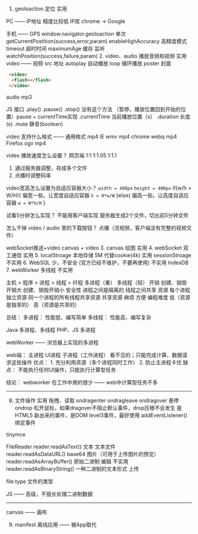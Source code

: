 
1. geoloaction   定位                             实用

PC —— IP地址 
      精度比较低
      IP库
        chrome -> Google

手机 —— GPS
  window.navigator.geoloaction
  单次 getCurrentPostition(success,error,param)
  enableHighAccuracy 高精度模式
  timeout 超时时间
  maximumAge 缓存
  监听 watchPosition(success,failure,param)
2. video、audio  播放音频和视频                    实用
   video —— 视频 
   src 地址
   autoplay 自动播放
   loop 循环播放
   poster 封面
   ```html
    <video>
     <flash></flash>
    </video>
  ```
  audio mp3

  JS 接口
    .play()
    .pause()
    .stop() 没有这个方法 （暂停，播放位置回到开始的位置）pause + currentTime实现
    .currentTime 当前播放位置（s）
    .duration 长度(s)
    .mute 静音(boolean)

   video 支持什么格式 —— 通用格式 mp4
   IE            wmv mp4
   chrome        webq mp4  
   Firefox       ogv mp4


  video 播放速度怎么设置？
  网页端
  1:1
  1:1.05
  1:1.1
  1. 通过服务器调整，存成多个文件
  2. 点播时调整码率
  
  video宽高怎么设置为自适应容器大小？
  `width = 400px`
  `height = 400px`
  if(w/h > W/H){
    偏宽一些。让宽度自适应容器 `h = H*w/W`
  }else{
    偏高一些。让高度自适应容器 `w = W*h/H`
  }

  试看5分钟怎么实现？
   不能用客户端实现
   服务器生成2个文件，切出前5分钟文件

   怎么干掉 video / audio 里的下载按钮？ 点播（流视频，客户端没有完整的视频文件）


   webSocket推送+video 
   canvas + video 
3. canvas 绘图                                   实用
4. webSocket 双工通信                             实用
5. localStroage 本地存储 5M 代替cookie(4k)        实用
   sessionStroage                                不实用
6. WebSQL 少，不安全 (官方已经不维护，不要再使用)    不实用
   IndexDB
7. webWorker 多线程                               不实用

主机 > 程序 > 进程 > 线程 > 纤程
              多进程（重）              多线程（轻）
开销        创建、销毁开销大         创建、销毁开销小
安全性      进程之间是隔离的         线程之间共享
资源        每个进程独立资源         同一个进程的所有线程共享资源
共享资源    麻烦                    方便
编程难度    低（资源是独享的）        高（资源是共享的）  

总结：
多进程： 性能低、编写简单
多线程： 性能高、编写复杂

Java 多进程、多线程
PHP、JS 多进程

webWorker —— 浏览器上实现的多进程

web端：
主进程              UI进程
子进程（工作进程）   看不见的；只能完成计算、数据请求这些操作
优点：
    1. 充分利用资源（多个进程同时工作）
    2. 防止主进程卡住
缺点：
    不能执行任何UI操作，只能执行计算型任务

结论： webworker 在工作中用的很少 —— web中计算型任务不多

---------------------------------------------------------------

8. 文件操作                                       实用
  拖拽、读取
    ondragenter
    ondragleave
    ondragover  悬停
    ondrop  松开鼠标，如果dragover不阻止默认事件，drop压根不会发生
  是HTML5 新出来的事件，是DOM level3事件，最好使用 addEventListener() 绑定事件

  tinymce

  FileReader
  reader.readAsText()          文本                   文本文件            
  reader.readAsDataURL()       base64                 图片（可用于上传图片的预览）
  reader.readAsArrayBuffer()   原始二进制              编辑  不实用
  reader.readAsBinaryString()  一种二进制的文本形式     上传
 
  file.type 文件的类型

  JS —— 高级，不擅长处理二进制数据

----------------------------------------------------------

  canvas —— 画布

9. manifest 离线应用 —— 被App取代
